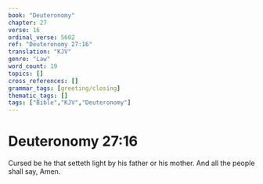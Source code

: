 ```yaml
---
book: "Deuteronomy"
chapter: 27
verse: 16
ordinal_verse: 5602
ref: "Deuteronomy 27:16"
translation: "KJV"
genre: "Law"
word_count: 19
topics: []
cross_references: []
grammar_tags: [greeting/closing]
thematic_tags: []
tags: ["Bible","KJV","Deuteronomy"]
---
```


# Deuteronomy 27:16

Cursed be he that setteth light by his father or his mother. And all the people shall say, Amen.
